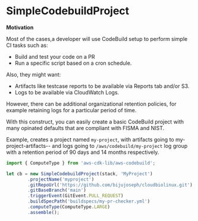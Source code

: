# SimpleCodebuildProject 

**Motivation**

Most of the cases,a developer will use CodeBuild setup to perform simple CI tasks such as:
- Build and test your code on a PR
- Run a specific script based on a cron schedule.

Also, they might want:
- Artifacts like testcase reports to be available via Reports tab and/or S3.
- Logs to be available via CloudWatch Logs.

However, there can be additional organizational retention policies, for example retaining logs for a particular period of time.

With this construct, you can easily create a basic CodeBuild project with many opinated defaults that are compliant with FISMA and NIST.

Example, creates a project named `my-project`, with artifacts going to my-project-artifacts-<accountId>-<region>
 and logs going to `/aws/codebuild/my-project` log group with a retention period of 90 days and 14 months respectively.

```ts
import { ComputeType } from 'aws-cdk-lib/aws-codebuild';

let cb = new SimpleCodebuildProject(stack, 'MyProject')
        .projectName('myproject')
        .gitRepoUrl('https://github.com/bijujoseph/cloudbiolinux.git')
        .gitBaseBranch('main')
        .triggerEvent(GitEvent.PULL_REQUEST)
        .buildSpecPath('buildspecs/my-pr-checker.yml')
        .computeType(ComputeType.LARGE)
        .assemble();
```
